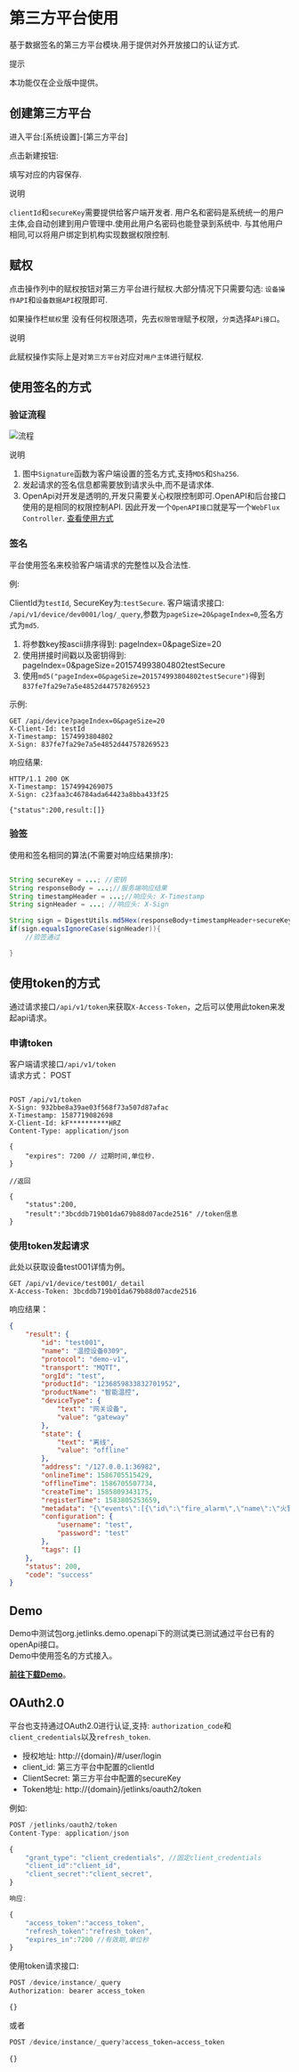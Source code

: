 # 第三方平台使用

基于数据签名的第三方平台模块.用于提供对外开放接口的认证方式.

<div class='explanation info'>
  <p class='explanation-title-warp'> 
    <span class='iconfont icon-tishi explanation-icon'></span>
    <span class='explanation-title font-weight'>提示</span>
  </p>

本功能仅在企业版中提供。

</div>

## 创建第三方平台

进入平台:[系统设置]-[第三方平台]

点击新建按钮:


填写对应的内容保存.

<div class='explanation primary'>
  <p class='explanation-title-warp'>
    <span class='iconfont icon-bangzhu explanation-icon'></span>
    <span class='explanation-title font-weight'>说明</span>
  </p>

`clientId`和`secureKey`需要提供给客户端开发者.
用户名和密码是系统统一的用户主体,会自动创建到用户管理中.使用此用户名密码也能登录到系统中.
与其他用户相同,可以将用户绑定到机构实现数据权限控制.

</div>

## 赋权

点击操作列中的赋权按钮对第三方平台进行赋权.大部分情况下只需要勾选: `设备操作API`和`设备数据API`权限即可.

如果操作栏`赋权`里
没有任何权限选项，先去`权限管理`赋予权限，`分类`选择`APi接口`。

<div class='explanation primary'>
  <p class='explanation-title-warp'>
    <span class='iconfont icon-bangzhu explanation-icon'></span>
    <span class='explanation-title font-weight'>说明</span>
  </p>

此赋权操作实际上是对`第三方平台`对应对`用户主体`进行赋权.

</div>

## 使用签名的方式
### 验证流程

![流程](../images/OpenApiAuthenticationProcess.png)

<div class='explanation primary'>
  <p class='explanation-title-warp'>
    <span class='iconfont icon-bangzhu explanation-icon'></span>
    <span class='explanation-title font-weight'>说明</span>
  </p>

1. 图中`Signature`函数为客户端设置的签名方式,支持`MD5`和`Sha256`.
2. 发起请求的签名信息都需要放到请求头中,而不是请求体.
3. OpenApi对开发是透明的,开发只需要关心权限控制即可.OpenAPI和后台接口使用的是相同的权限控制API.
   因此开发一个`OpenAPI接口`就是写一个`WebFlux Controller`. [查看使用方式](../../dev-guide/crud.md#web)

</div>

### 签名

平台使用签名来校验客户端请求的完整性以及合法性.

例:

ClientId为`testId`,
SecureKey为:`testSecure`.
客户端请求接口: `/api/v1/device/dev0001/log/_query`,参数为`pageSize=20&pageIndex=0`,签名方式为`md5`.

1. 将参数key按ascii排序得到: pageIndex=0&pageSize=20
2. 使用拼接时间戳以及密钥得到: pageIndex=0&pageSize=201574993804802testSecure
3. 使用`md5("pageIndex=0&pageSize=201574993804802testSecure")`得到`837fe7fa29e7a5e4852d447578269523`

示例:

```text
GET /api/device?pageIndex=0&pageSize=20
X-Client-Id: testId
X-Timestamp: 1574993804802
X-Sign: 837fe7fa29e7a5e4852d447578269523
```

响应结果:

```text
HTTP/1.1 200 OK
X-Timestamp: 1574994269075
X-Sign: c23faa3c46784ada64423a8bba433f25

{"status":200,result:[]}

```

### 验签

使用和签名相同的算法(不需要对响应结果排序):

```java

String secureKey = ...; //密钥
String responseBody = ...;//服务端响应结果
String timestampHeader = ...;//响应头: X-Timestamp
String signHeader = ...; //响应头: X-Sign

String sign = DigestUtils.md5Hex(responseBody+timestampHeader+secureKey);
if(sign.equalsIgnoreCase(signHeader)){
    //验签通过

}

```

## 使用token的方式

通过请求接口`/api/v1/token`来获取`X-Access-Token`，之后可以使用此token来发起api请求。

### 申请token
客户端请求接口`/api/v1/token`  
    请求方式： POST  

```text

POST /api/v1/token
X-Sign: 932bbe8a39ae03f568f73a507d87afac
X-Timestamp: 1587719082698 
X-Client-Id: kF**********HRZ  
Content-Type: application/json 

{  
    "expires": 7200 // 过期时间,单位秒.
}

//返回

{
    "status":200,
    "result":"3bcddb719b01da679b88d07acde2516" //token信息
}

```

### 使用token发起请求 
此处以获取设备test001详情为例。  
```text
GET /api/v1/device/test001/_detail  
X-Access-Token: 3bcddb719b01da679b88d07acde2516  
```
响应结果：
```json
{
    "result": {
        "id": "test001",
        "name": "温控设备0309",
        "protocol": "demo-v1",
        "transport": "MQTT",
        "orgId": "test",
        "productId": "1236859833832701952",
        "productName": "智能温控",
        "deviceType": {
            "text": "网关设备",
            "value": "gateway"
        },
        "state": {
            "text": "离线",
            "value": "offline"
        },
        "address": "/127.0.0.1:36982",
        "onlineTime": 1586705515429,
        "offlineTime": 1586705507734,
        "createTime": 1585809343175,
        "registerTime": 1583805253659,
        "metadata": "{\"events\":[{\"id\":\"fire_alarm\",\"name\":\"火警报警\",\"expands\":{\"eventType\":\"reportData\",\"level\":\"urgent\"},\"valueType\":{\"type\":\"object\",\"properties\":[{\"id\":\"a_name\",\"name\":\"区域名称\",\"valueType\":{\"type\":\"string\"}},{\"id\":\"b_name\",\"name\":\"建筑名称\",\"valueType\":{\"type\":\"string\"}},{\"id\":\"l_name\",\"name\":\"位置名称\",\"valueType\":{\"type\":\"string\"}}]}}],\"properties\":[{\"id\":\"temperature\",\"name\":\"温度\",\"valueType\":{\"type\":\"float\",\"min\":\"0\",\"max\":\"100\",\"step\":\"0.1\",\"unit\":\"celsiusDegrees\"},\"expands\":{\"readOnly\":\"true\"}}],\"functions\":[{\"id\":\"get-log\",\"name\":\"获取日志\",\"isAsync\":true,\"output\":{\"type\":\"string\",\"expands\":{\"maxLength\":\"2048\"}},\"inputs\":[{\"id\":\"start_date\",\"name\":\"开始日期\",\"valueType\":{\"type\":\"date\",\"dateFormat\":\"yyyy-MM-dd HH:mm:ss\"}},{\"id\":\"end_data\",\"name\":\"结束日期\",\"valueType\":{\"type\":\"date\",\"dateFormat\":\"yyyy-MM-dd HH:mm:ss\"}},{\"id\":\"time\",\"name\":\"分组\",\"valueType\":{\"type\":\"string\"}}]}]}",
        "configuration": {
            "username": "test",
            "password": "test"
        },
        "tags": []
    },
    "status": 200,
    "code": "success"
}
```
    
## Demo 

Demo中测试包org.jetlinks.demo.openapi下的测试类已测试通过平台已有的openApi接口。  
Demo中使用签名的方式接入。  

**[前往下载Demo](https://github.com/jetlinks/jetlinks-openapi-demo)**。

## OAuth2.0

平台也支持通过OAuth2.0进行认证,支持: `authorization_code`和`client_credentials`以及`refresh_token`.

+ 授权地址: http://{domain}/#/user/login
+ client_id: 第三方平台中配置的clientId
+ ClientSecret: 第三方平台中配置的secureKey
+ Token地址: http://{domain}/jetlinks/oauth2/token

例如:
```js
POST /jetlinks/oauth2/token
Content-Type: application/json

{
    "grant_type": "client_credentials", //固定client_credentials
    "client_id":"client_id",            
    "client_secret":"client_secret",
}

响应:

{
    "access_token":"access_token",
    "refresh_token":"refresh_token",
    "expires_in":7200 //有效期,单位秒
}
```

使用token请求接口:

```js
POST /device/instance/_query
Authorization: bearer access_token

{}
```

或者
```js
POST /device/instance/_query?access_token=access_token
 
{}
```